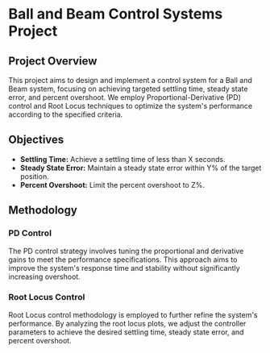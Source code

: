 # Ball and Beam Control Systems Project

## Project Overview

This project aims to design and implement a control system for a Ball and Beam system, focusing on achieving targeted settling time, steady state error, and percent overshoot. We employ Proportional-Derivative (PD) control and Root Locus techniques to optimize the system's performance according to the specified criteria.

## Objectives

- **Settling Time:** Achieve a settling time of less than X seconds.
- **Steady State Error:** Maintain a steady state error within Y% of the target position.
- **Percent Overshoot:** Limit the percent overshoot to Z%.

## Methodology

### PD Control
The PD control strategy involves tuning the proportional and derivative gains to meet the performance specifications. This approach aims to improve the system's response time and stability without significantly increasing overshoot.

### Root Locus Control
Root Locus control methodology is employed to further refine the system's performance. By analyzing the root locus plots, we adjust the controller parameters to achieve the desired settling time, steady state error, and percent overshoot.

